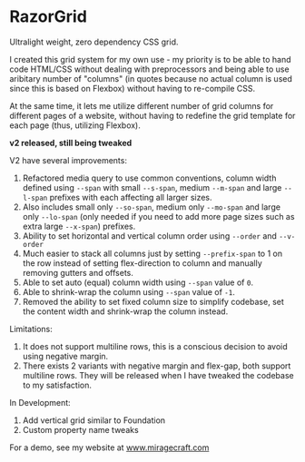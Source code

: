 # RazorGrid
Ultralight weight, zero dependency CSS grid.

I created this grid system for my own use - my priority is to be able to hand code HTML/CSS without dealing with preprocessors and being able to use aribitary number of "columns" (in quotes because no actual column is used since this is based on Flexbox) without having to re-compile CSS.

At the same time, it lets me utilize different number of grid columns for different pages of a website, without having to redefine the grid template for each page (thus, utilizing Flexbox).

**v2 released, still being tweaked**

V2 have several improvements:

  1. Refactored media query to use common conventions, column width defined using `--span` with small `--s-span`, medium `--m-span` and large `--l-span` prefixes with each affecting all larger sizes.
  2. Also includes small only `--so-span`, medium only `--mo-span` and large only `--lo-span` (only needed if you need to add more page sizes such as extra large `--x-span`) prefixes.
  3. Ability to set horizontal and vertical column order using `--order` and `--v-order`
  4. Much easier to stack all columns just by setting `--prefix-span` to 1 on the row instead of setting flex-direction to column and manually removing gutters and offsets.
  5. Able to set auto (equal) column width using `--span` value of `0`.
  6. Able to shrink-wrap the column using `--span` value of `-1`.
  7. Removed the ability to set fixed column size to simplify codebase, set the content width and shrink-wrap the column instead.

Limitations:

  1. It does not support multiline rows, this is a conscious decision to avoid using negative margin.
  2. There exists 2 variants with negative margin and flex-gap, both support multiline rows. They will be released when I have tweaked the codebase to my satisfaction.

In Development:

  1. Add vertical grid similar to Foundation
  2. Custom property name tweaks

For a demo, see my website at www.miragecraft.com
